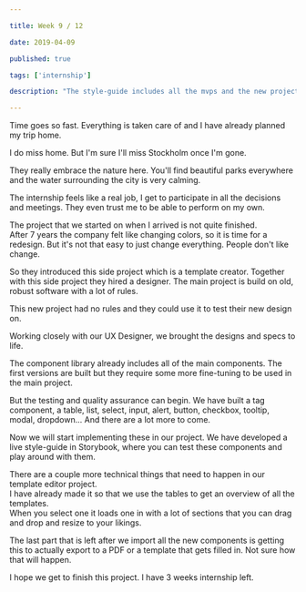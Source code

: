 ```yaml
---

title: Week 9 / 12

date: 2019-04-09

published: true

tags: ['internship']

description: "The style-guide includes all the mvps and the new project is coming to an end."

---
```


Time goes so fast. Everything is taken care of and I have already planned my trip home.

I do miss home. But I'm sure I'll miss Stockholm once I'm gone.

They really embrace the nature here. You'll find beautiful parks everywhere and the water surrounding the city is very calming.

The internship feels like a real job, I get to participate in all the decisions and meetings. They even trust me to be able to perform on my own.

The project that we started on when I arrived is not quite finished.  
After 7 years the company felt like changing colors, so it is time for a redesign. But it's not that easy to just change everything. People don't like change.

So they introduced this side project which is a template creator. Together with this side project they hired a designer. The main project is build on old, robust software with a lot of rules.

This new project had no rules and they could use it to test their new design on.

Working closely with our UX Designer, we brought the designs and specs to life.

The component library already includes all of the main components. The first versions are built but they require some more fine-tuning to be used in the main project.

But the testing and quality assurance can begin. We have built a tag component, a table, list, select, input, alert, button, checkbox, tooltip, modal, dropdown... And there are a lot more to come.

Now we will start implementing these in our project. We have developed a live style-guide in Storybook, where you can test these components and play around with them.

There are a couple more technical things that need to happen in our template editor project.  
I have already made it so that we use the tables to get an overview of all the templates.  
When you select one it loads one in with a lot of sections that you can drag and drop and resize to your likings.

The last part that is left after we import all the new components is getting this to actually export to a PDF or a template that gets filled in. Not sure how that will happen.

I hope we get to finish this project. I have 3 weeks internship left.
